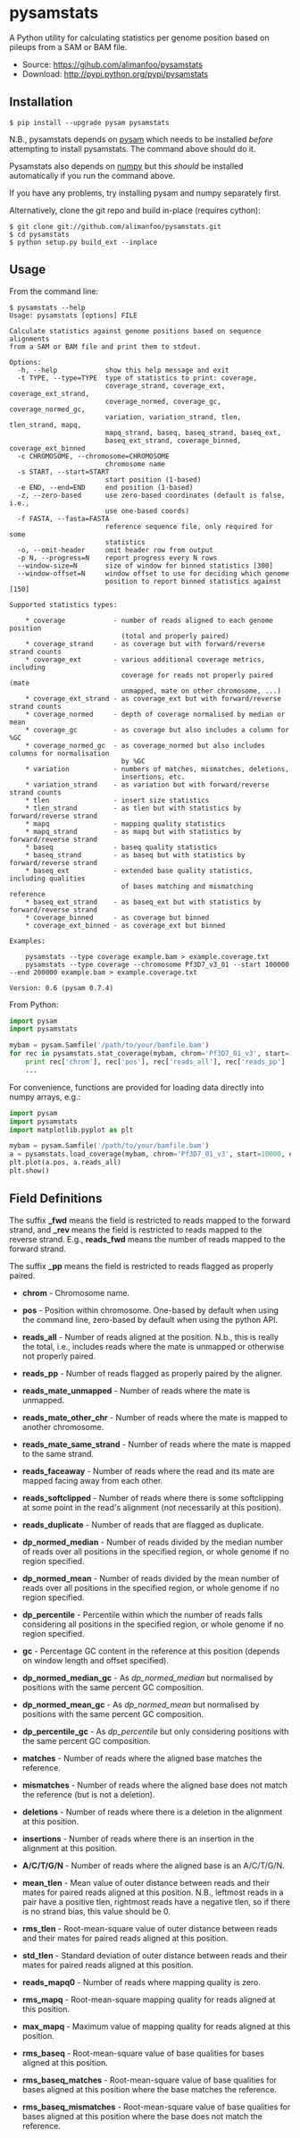 pysamstats
==========

A Python utility for calculating statistics per genome position based
on pileups from a SAM or BAM file.

* Source: https://gihub.com/alimanfoo/pysamstats
* Download: http://pypi.python.org/pypi/pysamstats

Installation
------------

```
$ pip install --upgrade pysam pysamstats
```

N.B., pysamstats depends on [pysam](http://code.google.com/p/pysam/)
which needs to be installed *before* attempting to install
pysamstats. The command above should do it.

Pysamstats also depends on [numpy](http://www.numpy.org/) but this
*should* be installed automatically if you run the command above.

If you have any problems, try installing pysam and numpy separately
first.

Alternatively, clone the git repo and build in-place (requires
cython):

```
$ git clone git://github.com/alimanfoo/pysamstats.git
$ cd pysamstats
$ python setup.py build_ext --inplace 
```

Usage
-----

From the command line:

```
$ pysamstats --help
Usage: pysamstats [options] FILE

Calculate statistics against genome positions based on sequence alignments
from a SAM or BAM file and print them to stdout.

Options:
  -h, --help            show this help message and exit
  -t TYPE, --type=TYPE  type of statistics to print: coverage,
                        coverage_strand, coverage_ext, coverage_ext_strand,
                        coverage_normed, coverage_gc, coverage_normed_gc,
                        variation, variation_strand, tlen, tlen_strand, mapq,
                        mapq_strand, baseq, baseq_strand, baseq_ext,
                        baseq_ext_strand, coverage_binned, coverage_ext_binned
  -c CHROMOSOME, --chromosome=CHROMOSOME
                        chromosome name
  -s START, --start=START
                        start position (1-based)
  -e END, --end=END     end position (1-based)
  -z, --zero-based      use zero-based coordinates (default is false, i.e.,
                        use one-based coords)
  -f FASTA, --fasta=FASTA
                        reference sequence file, only required for some
                        statistics
  -o, --omit-header     omit header row from output
  -p N, --progress=N    report progress every N rows
  --window-size=N       size of window for binned statistics [300]
  --window-offset=N     window offset to use for deciding which genome
                        position to report binned statistics against [150]

Supported statistics types:

    * coverage            - number of reads aligned to each genome position 
                            (total and properly paired)
    * coverage_strand     - as coverage but with forward/reverse strand counts
    * coverage_ext        - various additional coverage metrics, including 
                            coverage for reads not properly paired (mate 
                            unmapped, mate on other chromosome, ...)
    * coverage_ext_strand - as coverage_ext but with forward/reverse strand counts 
    * coverage_normed     - depth of coverage normalised by median or mean
    * coverage_gc         - as coverage but also includes a column for %GC
    * coverage_normed_gc  - as coverage_normed but also includes columns for normalisation
                            by %GC      
    * variation           - numbers of matches, mismatches, deletions, 
                            insertions, etc.
    * variation_strand    - as variation but with forward/reverse strand counts
    * tlen                - insert size statistics
    * tlen_strand         - as tlen but with statistics by forward/reverse strand
    * mapq                - mapping quality statistics
    * mapq_strand         - as mapq but with statistics by forward/reverse strand
    * baseq               - baseq quality statistics
    * baseq_strand        - as baseq but with statistics by forward/reverse strand
    * baseq_ext           - extended base quality statistics, including qualities
                            of bases matching and mismatching reference
    * baseq_ext_strand    - as baseq_ext but with statistics by forward/reverse strand
    * coverage_binned     - as coverage but binned
    * coverage_ext_binned - as coverage_ext but binned
    
Examples:

    pysamstats --type coverage example.bam > example.coverage.txt
    pysamstats --type coverage --chromosome Pf3D7_v3_01 --start 100000 --end 200000 example.bam > example.coverage.txt

Version: 0.6 (pysam 0.7.4)
```

From Python:

```python
import pysam
import pysamstats

mybam = pysam.Samfile('/path/to/your/bamfile.bam')
for rec in pysamstats.stat_coverage(mybam, chrom='Pf3D7_01_v3', start=10000, end=20000):
    print rec['chrom'], rec['pos'], rec['reads_all'], rec['reads_pp']
    ...

```

For convenience, functions are provided for loading data directly into numpy arrays, e.g.:

```python
import pysam
import pysamstats
import matplotlib.pyplot as plt

mybam = pysam.Samfile('/path/to/your/bamfile.bam')
a = pysamstats.load_coverage(mybam, chrom='Pf3D7_01_v3', start=10000, end=20000)
plt.plot(a.pos, a.reads_all)
plt.show()
```

Field Definitions
-----------------

The suffix **_fwd** means the field is restricted to reads mapped to
the forward strand, and **_rev** means the field is restricted to
reads mapped to the reverse strand. E.g., **reads_fwd** means the
number of reads mapped to the forward strand.

The suffix **_pp** means the field is restricted to reads flagged as
properly paired. 

* **chrom** - Chromosome name.  

* **pos** - Position within chromosome. One-based by default when
    using the command line, zero-based by default when using the
    python API.

* **reads_all** - Number of reads aligned at the position. N.b., this
    is really the total, i.e., includes reads where the mate is
    unmapped or otherwise not properly paired.

* **reads_pp** - Number of reads flagged as properly paired by the
    aligner.

* **reads_mate_unmapped** - Number of reads where the mate is
    unmapped.

* **reads_mate_other_chr** - Number of reads where the mate is mapped
    to another chromosome.

* **reads_mate_same_strand** - Number of reads where the mate is
    mapped to the same strand.

* **reads_faceaway** - Number of reads where the read and its mate are
    mapped facing away from each other.

* **reads_softclipped** - Number of reads where there is some
    softclipping at some point in the read's alignment (not
    necessarily at this position).

* **reads_duplicate** - Number of reads that are flagged as duplicate.

* **dp_normed_median** - Number of reads divided by the median number
    of reads over all positions in the specified region, or whole
    genome if no region specified.

* **dp_normed_mean** - Number of reads divided by the mean number of
    reads over all positions in the specified region, or whole genome
    if no region specified.

* **dp_percentile** - Percentile within which the number of reads falls
    considering all positions in the specified region, or whole genome
    if no region specified.

* **gc** - Percentage GC content in the reference at this position
    (depends on window length and offset specified).

* **dp_normed_median_gc** - As *dp_normed_median* but normalised by
    positions with the same percent GC composition.

* **dp_normed_mean_gc** - As *dp_normed_mean* but normalised by
    positions with the same percent GC composition.

* **dp_percentile_gc** - As *dp_percentile* but only considering
    positions with the same percent GC composition.

* **matches** - Number of reads where the aligned base matches the
    reference.

* **mismatches** - Number of reads where the aligned base does not
    match the reference (but is not a deletion).

* **deletions** - Number of reads where there is a deletion in the
    alignment at this position.

* **insertions** - Number of reads where there is an insertion in the
    alignment at this position.

* **A/C/T/G/N** - Number of reads where the aligned base is an A/C/T/G/N.

* **mean_tlen** - Mean value of outer distance between reads and their
    mates for paired reads aligned at this position. N.B., leftmost
    reads in a pair have a positive tlen, rightmost reads have a
    negative tlen, so if there is no strand bias, this value should be
    0.

* **rms_tlen** - Root-mean-square value of outer distance between
    reads and their mates for paired reads aligned at this position.

* **std_tlen** - Standard deviation of outer distance between reads
    and their mates for paired reads aligned at this position.

* **reads_mapq0** - Number of reads where mapping quality is zero.

* **rms_mapq** - Root-mean-square mapping quality for reads aligned at
    this position.

* **max_mapq** - Maximum value of mapping quality for reads aligned at
    this position.

* **rms_baseq** - Root-mean-square value of base qualities for bases
    aligned at this position.

* **rms_baseq_matches** - Root-mean-square value of base qualities for
    bases aligned at this position where the base matches the
    reference.

* **rms_baseq_mismatches** - Root-mean-square value of base qualities
    for bases aligned at this position where the base does not match
    the reference.

